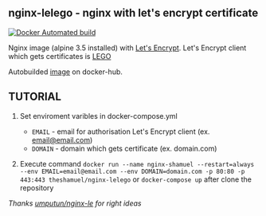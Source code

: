 ## nginx-lelego - nginx with let's encrypt certificate 
[![Docker Automated build](https://img.shields.io/docker/automated/jrottenberg/ffmpeg.svg)](https://cloud.docker.com/u/theshamuel/repository/docker/theshamuel/nginx-lelego) 

Nginx image (alpine 3.5 installed) with [Let's Encrypt](https://letsencrypt.org "Let's Encrypt Homepage").
Let's Encrypt client which gets certificates is [LEGO](https://github.com/xenolf/lego "GitHub repository")

Autobuilded [image](https://hub.docker.com/r/theshamuel/nginx-lelego/) on docker-hub.

## TUTORIAL

1. Set enviroment varibles in docker-compose.yml
   * `EMAIL` - email for authorisation Let's Encrypt client (ex. email@email.com)
   * `DOMAIN` - domain which gets certificate (ex. domain.com)
   
2. Execute command `docker run --name nginx-shamuel --restart=always --env EMAIL=email@email.com --env DOMAIN=domain.com -p 80:80 -p 443:443 theshamuel/nginx-lelego` or `docker-compose up` after clone the repository

_Thanks [umputun/nginx-le](https://github.com/umputun/nginx-le) for right ideas_
